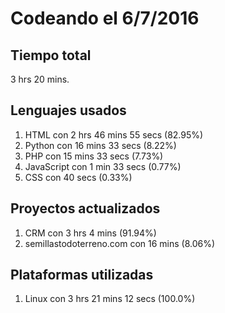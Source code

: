 # Codeando el 6/7/2016

## Tiempo total
3 hrs 20 mins.

## Lenguajes usados
1. HTML con 2 hrs 46 mins 55 secs (82.95%)
1. Python con 16 mins 33 secs (8.22%)
1. PHP con 15 mins 33 secs (7.73%)
1. JavaScript con 1 min 33 secs (0.77%)
1. CSS con 40 secs (0.33%)

## Proyectos actualizados
1. CRM con 3 hrs 4 mins (91.94%)
1. semillastodoterreno.com con 16 mins (8.06%)

## Plataformas utilizadas
1. Linux con 3 hrs 21 mins 12 secs (100.0%)
